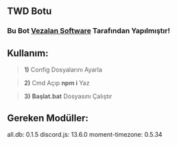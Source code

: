 ## TWD Botu

### Bu Bot [Vezalan Software](https://vezalansoftware.com) Tarafından Yapılmıştır!


## Kullanım:
> **1)** Config Dosyalarını Ayarla

> **2)** Cmd Açıp **npm i** Yaz

> **3)** **Başlat.bat** Dosyasını Çalıştır

## Gereken Modüller:
all.db: 0.1.5
discord.js: 13.6.0
moment-timezone: 0.5.34


